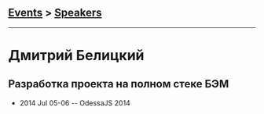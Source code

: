 ## [Events](../README.md) > [Speakers](../speakers.md)
---

# Дмитрий Белицкий

## Разработка проекта на полном стеке БЭМ
- 2014 Jul 05-06 -- OdessaJS 2014    
